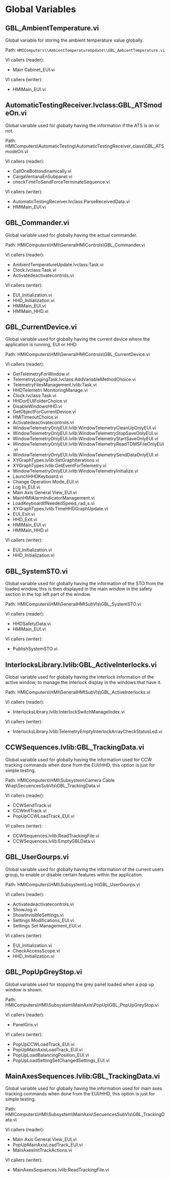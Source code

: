 # Global Variables

## GBL_AmbientTemperature.vi

Global variable for storing the ambient temperature value globally.

Path: `HMIComputers\\AmbientTemperatureUpdate\\GBL_AmbientTemperature.vi`

VI callers (reader):

- Main Cabinet_EUI.vi

VI callers (writer):

- HMIMain_EUI.vi

## AutomaticTestingReceiver.lvclass:GBL_ATSmodeOn.vi

Global variable used for globally having the information if the ATS is on or not.

Path: HMIComputers\AutomaticTesting\AutomaticTestingReceiver_class\GBL_ATSmodeOn.vi

VI callers (reader):

- CallOneBottondinamically.vi
- CargaVentanaEnSubpanel.vi
- checkTimeToSendForceTerminateSequence.vi

VI callers (writer):

- AutomaticTestingReceiver.lvclass:ParseReceivedData.vi
- HMIMain_EUI.vi

## GBL_Commander.vi

Global variable used for globally having the actual commander.

Path: HMIComputers\HMI\GeneralHMIControls\GBL_Commander.vi

VI callers (reader):

- AmbientTemperatureUpdate.lvclass:Task.vi
- Clock.lvclass:Task.vi
- Activatedeactivatecontrols.vi

VI callers (writer):

- EUI_Initialization.vi
- HHD_Initialization.vi
- HMIMain_EUI.vi
- HMIMain_HHD.vi

## GBL_CurrentDevice.vi

Global variable used for globally having the current device where the application is running, EUI or HHD.

Path: HMIComputers\HMI\GeneralHMIControls\GBL_CurrentDevice.vi

VI callers (reader):

- GetTelemetryForWindow.vi
- TelemetryLogingTask.lvclass:AddVariableMethodChoice.vi
- TelemetryFilesManagement.lvlib:Task.vi
- HHDTelemetri MonitoringManage.vi
- Clock.lvclass:Task.vi
- HHDorEUIFolderChoice.vi
- DisableWindowsHHD.vi
- GetObjectForCurrentDevice.vi
- HMITimeoutChoice.vi
- Activatedeactivatecontrols.vi
- WindowTelemetryOnlyEUI.lvlib:WindowTelemetryCleanUpOnlyEUI.vi
- WindowTelemetryOnlyEUI.lvlib:WindowTelemetryStopSaveOnlyEUI.vi
- WindowTelemetryOnlyEUI.lvlib:WindowTelemetryStartSaveOnlyEUI.vi
- WindowTelemetryOnlyEUI.lvlib:WindowTelemetryReadTDMSFileOnlyEUI.vi
- WindowTelemetryOnlyEUI.lvlib:WindowTelemetrySendDataOnlyEUI.vi
- XYGraphTypes.lvlib:SetGraphIterations.vi
- XYGraphTypes.lvlib:GetEventForTelemetry.vi
- WindowTelemetryOnlyEUI.lvlib:WindowTelemetryInitialize.vi
- LaunchHHDKeyboard.vi
- Change Operation Mode_EUI.vi
- Log In_EUI.vi
- Main Axis General View_EUI.vi
- MainHMIAlarmIndicatorManagement.vi
- LoadKeyboardIfNeededSpeed_rad_s.vi
- XYGraphTypes.lvlib:TimeHHDGraphUpdate.vi
- EUI_Exit.vi
- HHD_Exit.vi
- HMIMain_EUI.vi
- HMIMain_HHD.vi

VI callers (writer):

- EUI_Initialization.vi
- HHD_Initialization.vi

## GBL_SystemSTO.vi

Global variable used for globally having the information of the STO from the loaded window, this is then displayed in the main window in the safety section in the top left part of the window.

Path: HMIComputers\HMI\GeneralHMISubVIs\GBL_SystemSTO.vi

VI callers (reader):

- HHDSafetyData.vi
- HMIMain_EUI.vi

VI callers (writer):

- PublishSystemSTO.vi

## InterlocksLibrary.lvlib:GBL_ActiveInterlocks.vi

Global variable used for globally having the interlock information of the active window, to manage the interlock display in the windows that have it.

Path: HMIComputers\HMI\GeneralHMISubVIs\GBL_ActiveInterlocks.vi

VI callers (reader):

- InterlocksLibrary.lvlib:InterlockSwitchManageIndex.vi

VI callers (writer):

- InterlocksLibrary.lvlib:TelemetryEmptyInterlockArrayCheckStatusLed.vi

## CCWSequences.lvlib:GBL_TrackingData.vi

Global variable used for globally having the information used for CCW tracking commands when done from the EUI/HHD, this option is just for simple testing.

Path: HMIComputers\HMI\Subsystem\Camera Cable Wrap\SecuencesSubVIs\GBL_TrackingData.vi

VI callers (reader):

- CCWSendTrack.vi
- CCWInitTrack.vi
- PopUpCCWLoadTrack_EUI.vi

VI callers (writer):

- CCWSequences.lvlib:ReadTrackingFile.vi
- CCWSequences.lvlib:EmptyGBLData.vi

## GBL_UserGourps.vi

Global variable used for globally having the information of the current users group, to enable or disable certain features within the application.

Path: HMIComputers\HMI\Subsystem\Log In\GBL_UserGourps.vi

VI callers (reader):

- Activatedeactivatecontrols.vi
- ShowJog.vi
- ShowInvisibleSettings.vi
- Settings Modifications_EUI.vi
- Settings Set Management_EUI.vi

VI callers (writer):

- EUI_Initialization.vi
- CheckAccessScope.vi
- HHD_Initialization.vi

## GBL_PopUpGreyStop.vi

Global variable used for stopping the grey panel loaded when a pop up window is shown.

Path: HMIComputers\HMI\Subsystem\MainAxis\PopUp\GBL_PopUpGreyStop.vi

VI callers (reader):

- PanelGris.vi

VI callers (writer):

- PopUpCCWLoadTrack_EUI.vi
- PopUpMainAxisLoadTrack_EUI.vi
- PopUpLoadBalancingPosition_EUI.vi
- PopUpLoadSettingSetChangedSettings_EUI.vi

## MainAxesSequences.lvlib:GBL_TrackingData.vi

Global variable used for globally having the information used for main axes tracking commands when done from the EUI/HHD, this option is just for simple testing.

Path: HMIComputers\HMI\Subsystem\MainAxis\SecuencesSubVIs\GBL_TrackingData.vi

VI callers (reader):

- Main Axis General View_EUI.vi
- PopUpMainAxisLoadTrack_EUI.vi
- MainAxesInitTrackActions.vi

VI callers (writer):

- MainAxesSequences.lvlib:ReadTrackingFile.vi
